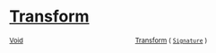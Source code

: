 # [Transform](./TangentExtraction-100663598.md)



<sub>[Void](https://docs.microsoft.com/en-us/dotnet/api/System.Void)</sub><img width=200/><sub>[Transform](./TangentExtraction-100663598.md) ( [`Signature`](./../../Signature.md) )</sub><br>


